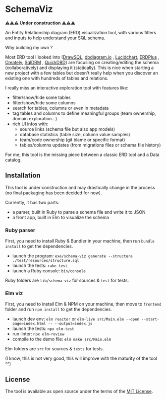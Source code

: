 # SchemaViz

**⚠️⚠️⚠️ Under construction ⚠️⚠️⚠️**

An Entity Relationship diagram (ERD) visualization tool, with various filters and inputs to help understand your SQL
schema.

Why building my own ?

Most ERD tool I looked into ([DrawSQL](https://drawsql.app), [dbdiagram.io](https://dbdiagram.io)
, [Lucidchart](https://www.lucidchart.com/pages/examples/er-diagram-tool), [ERDPlus](https://erdplus.com)
, [Creately](https://creately.com/lp/er-diagram-tool-online), [SqlDBM](https://sqldbm.com)
, [QuickDBD](https://www.quickdatabasediagrams.com)) are focusing on creating/editing the schema (collaboratively) and
displaying it (statically). This is nice when starting a new project with a few tables but doesn't really help when you
discover an existing one with hundreds of tables and relations.

I really miss an interactive exploration tool with features like:

- filter/show/hide some tables
- filter/show/hide some columns
- search for tables, columns or even in metadata
- tag tables and columns to define meaningful groups (team ownership, domain exploration...)
- rich UI infos with:
    - source links (schema file but also app models)
    - database statistics (table size, column value samples)
    - team/code ownership (git blame or specific format)
    - tables/columns updates (from migrations files or schema file history)

For me, this tool is the missing piece between a classic ERD tool and a Data catalog.

## Installation

This tool is under construction and may drastically change in the process (no final packaging has been decided for now).

Currently, it has two parts:

- a parser, built in Ruby to parse a schema file and write it to JSON
- a front app, built in Elm to visualize the schema

### Ruby parser

First, you need to install Ruby & Bundler in your machine, then run `bundle install` to get the dependencies.

- launch the program: `exe/schema-viz generate --structure ./test/resources/structure.sql`
- launch the tests: `rake test`
- launch a Ruby console: `bin/console`

Ruby folders are `lib/schema-viz` for sources & `test` for tests.

### Elm viz

First, you need to install Elm & NPM on your machine, then move to `frontend` folder and run `npm install` to get the dependencies.

- launch dev env: `elm reactor` or `elm-live src/Main.elm --open --start-page=index.html -- --output=index.js`
- launch the tests: `npx elm-test`
- run linter: `npx elm-review`
- compile to the demo file: `elm make src/Main.elm`

Elm folders are `src` for sources & `tests` for tests.

(I know, this is not very good, this will improve with the maturity of the tool ^^)

## License

The tool is available as open source under the terms of the [MIT License](https://opensource.org/licenses/MIT).
